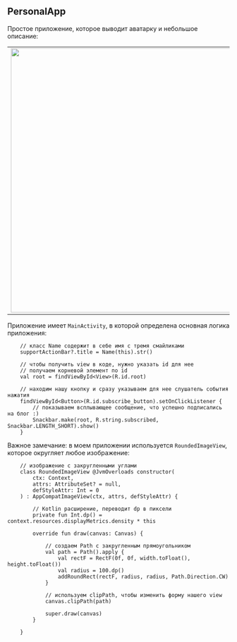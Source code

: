 ## PersonalApp

Простое приложение, которое выводит аватарку и небольшое описание:

<table border="0">
  <tr style="border: none">
    <td style="border: none"><img src="https://github.com/KiberneticWorm/LearningApps/blob/master/PersonalApp/screenshots/screen1.png" height="600px" /></td>
    <td style="border: none"><img src="https://github.com/KiberneticWorm/LearningApps/blob/master/PersonalApp/screenshots/screen2.png" height="600px" /></td>
  </tr>
</table>

Приложение имеет <code>MainActivity</code>, в которой определена основная логика приложения:

        // класс Name содержит в себе имя с тремя смайликами
        supportActionBar?.title = Name(this).str()

        // чтобы получить view в коде, нужно указать id для нее
        // получаем корневой элемент по id
        val root = findViewById<View>(R.id.root)

        // находим нашу кнопку и сразу указываем для нее слушатель события нажатия 
        findViewById<Button>(R.id.subscribe_button).setOnClickListener {
            // показываем всплывающее сообщение, что успешно подписались на блог :)
            Snackbar.make(root, R.string.subscribed, Snackbar.LENGTH_SHORT).show()
        }
        

Важное замечание: в моем приложении используется <code>RoundedImageView</code>, которое округляет любое изображение:

        // изображение с закругленными углами
        class RoundedImageView @JvmOverloads constructor(
            ctx: Context,
            attrs: AttributeSet? = null,
            defStyleAttr: Int = 0
        ) : AppCompatImageView(ctx, attrs, defStyleAttr) {

            // Kotlin расширение, переводит dp в пиксели
            private fun Int.dp() = context.resources.displayMetrics.density * this

            override fun draw(canvas: Canvas) {

                // создаем Path с закругленным прямоугольником
                val path = Path().apply {
                    val rectF = RectF(0f, 0f, width.toFloat(), height.toFloat())
                    val radius = 100.dp()
                    addRoundRect(rectF, radius, radius, Path.Direction.CW)
                }

                // используем clipPath, чтобы изменить форму нашего view
                canvas.clipPath(path)

                super.draw(canvas)
            }

        }      
